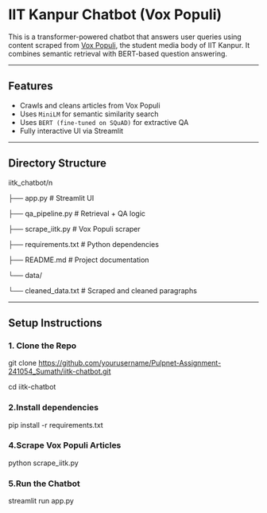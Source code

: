 # IIT Kanpur Chatbot (Vox Populi)

This is a transformer-powered chatbot that answers user queries using content scraped from [Vox Populi](https://voxiitk.com), the student media body of IIT Kanpur. It combines semantic retrieval with BERT-based question answering.

---

## Features

- Crawls and cleans articles from Vox Populi
- Uses `MiniLM` for semantic similarity search
- Uses `BERT (fine-tuned on SQuAD)` for extractive QA
- Fully interactive UI via Streamlit

---

## Directory Structure

iitk_chatbot/n

├── app.py                 # Streamlit UI

├── qa_pipeline.py         # Retrieval + QA logic

├── scrape_iitk.py         # Vox Populi scraper

├── requirements.txt       # Python dependencies

├── README.md              # Project documentation

└── data/

└── cleaned_data.txt   # Scraped and cleaned paragraphs

---

## Setup Instructions

### 1. Clone the Repo

git clone https://github.com/yourusername/Pulpnet-Assignment-241054_Sumath/iitk-chatbot.git

cd iitk-chatbot

### 2.Install dependencies
pip install -r requirements.txt

### 4.Scrape Vox Populi Articles
python scrape_iitk.py

### 5.Run the Chatbot
streamlit run app.py
